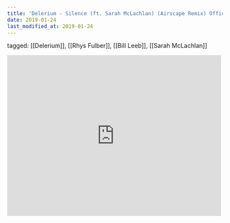 ```yaml
---
title: 'Delerium - Silence (ft. Sarah McLachlan) (Airscape Remix) Official Music Video - YouTube'
date: 2019-01-24
last_modified_at: 2019-01-24
---
```

tagged: [[Delerium]], [[Rhys Fulber]], [[Bill Leeb]], [[Sarah McLachlan]]
<iframe allow="accelerometer; autoplay; clipboard-write; encrypted-media; gyroscope; picture-in-picture" allowfullscreen="" frameborder="0" height="375" id="youtube_iframe" src="https://www.youtube.com/embed/oTLJjoW867g?feature=oembed&amp;enablejsapi=1&amp;origin=https://safe.txmblr.com&amp;wmode=opaque" width="500"></iframe>